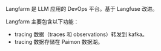 Langfarm 是 LLM 应用的 DevOps 平台。基于 Langfuse 改进。

Langfarm 主要包含以下功能：
* tracing 数据（traces 和 observations）转发到 kafka。
* tracing 数据存储在 Paimon 数据湖。